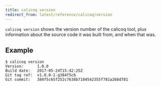 ```yaml
---
title: calicoq version
redirect_from: latest/reference/calicoq/version
---
```


`calicoq version` shows the version number of the calicoq tool, plus
information about the source code it was built from, and when that was.

## Example

```
$ calicoq version
Version:      1.0.0
Build date:   2017-05-24T15:42:25Z
Git tag ref:  v1.0.0-1-g384f5c6
Git commit:   384f5c65f252c7638b7104542355f781a268d781
```
